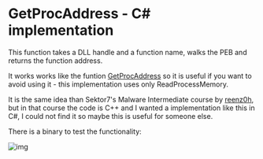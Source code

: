# GetProcAddress - C# implementation

This function takes a DLL handle and a function name, walks the PEB and returns the function address. 

It works works like the funtion [GetProcAddress](https://learn.microsoft.com/en-us/windows/win32/api/libloaderapi/nf-libloaderapi-getprocaddress) so it is useful if you want to avoid using it - this implementation uses only ReadProcessMemory.

It is the same idea than Sektor7's Malware Intermediate course by [reenz0h](https://twitter.com/reenz0h), but in that course the code is C++ and I wanted a implementation like this in C#, I could not find it so maybe this is useful for someone else.

There is a binary to test the functionality: 


![img](https://raw.githubusercontent.com/ricardojoserf/ricardojoserf.github.io/master/images/getProcAddress/Screenshot_1.png)
